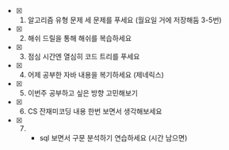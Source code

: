 

- [x] 1. 알고리즘 유형 문제 세 문제를 푸세요 (월요일 거에 저장해둠 3-5번)
- [x] 2. 해쉬 드릴을 통해 해쉬를 복습하세요
- [x] 3. 점심 시간엔 열심히 코드 트리를 푸세요
- [x] 4. 어제 공부한 자바 내용을 복기하세요 (제네릭스)
- [x] 5. 이번주 공부하고 싶은 방향 고민해보기
- [x] 6. CS 잔재미코딩 내용 한번 보면서 생각해보세요
- [x] 7. + sql 보면서 구문 분석하기 연습하세요 (시간 남으면)
